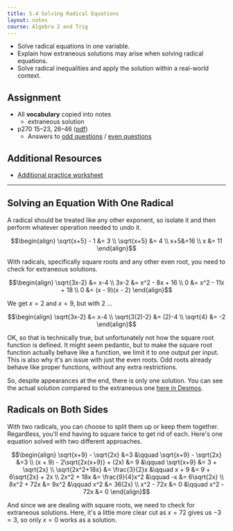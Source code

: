 ```yaml
---
title: 5.4 Solving Radical Equations
layout: notes
course: Algebra 2 and Trig
---
```


- Solve radical equations in one variable.
- Explain how extraneous solutions may arise when solving radical equations.
- Solve radical inequalities and apply the solution within a real-world context.

## Assignment

- All **vocabulary** copied into notes
  - extraneous solution
- p270 15–23, 26–46 ([pdf](./pdf/alg2-practice-0504.pdf))
  - Answers to [odd questions](../misc/alg2-odd-answers.pdf) / [even questions](../misc/alg2-even-answers.pdf)

## Additional Resources

- [Additional practice worksheet](./pdf/alg2-add-practice-0504.pdf)

---

## Solving an Equation With One Radical

A radical should be treated like any other exponent, so isolate it and then perform whatever operation needed to undo it.

$$\begin{align}
\sqrt{x+5} - 1 &= 3 \\
\sqrt{x+5} &= 4 \\
x+5&=16 \\
x &= 11
\end{align}$$

With radicals, specifically square roots and any other even root, you need to check for extraneous solutions.

$$\begin{align}
\sqrt{3x-2} &= x-4 \\
3x-2 &= x^2 - 8x + 16 \\
0 &= x^2 - 11x + 18 \\
0 &= (x - 9)(x - 2)
\end{align}$$

We get $x=2$ and $x=9$, but with $2$ ...

$$\begin{align}
\sqrt{3x-2} &= x-4 \\
\sqrt{3(2)-2} &= (2)-4 \\
\sqrt{4} &= -2
\end{align}$$

OK, so that is technically true, but unfortunately not how the square root function is defined. It might seem pedantic, but to make the square root function actually behave like a function, we limit it to one output per input. This is also why it's an issue with just the even roots. Odd roots already behave like proper functions, without any extra restrictions.

So, despite appearances at the end, there is only one solution. You can see the actual solution compared to the extraneous one [here in Desmos](https://www.desmos.com/calculator/zqxgtbkhfr).

## Radicals on Both Sides

With two radicals, you can choose to split them up or keep them together. Regardless, you'll end having to square twice to get rid of each. Here's one equation solved with two different approaches.

$$\begin{align}
          \sqrt{x+9} - \sqrt{2x} &=3               &\qquad \sqrt{x+9} - \sqrt{2x} &=3 \\
(x + 9) - 2\sqrt{2x(x+9)} + (2x) &= 9              &\qquad             \sqrt{x+9} &= 3 + \sqrt{2x} \\
                 \sqrt{2x^2+18x} &= \frac{3}{2}x   &\qquad                  x + 9 &= 9 + 6\sqrt{2x} + 2x \\
                      2x^2 + 18x &= \frac{9}{4}x^2 &\qquad                     -x &= 6\sqrt{2x} \\
                      8x^2 + 72x &= 9x^2           &\qquad                    x^2 &= 36(2x) \\
                       x^2 - 72x &= 0              &\qquad              x^2 - 72x &= 0
\end{align}$$

And since we are dealing with square roots, we need to check for extraneous solutions. Here, it's a little more clear cut as $x=72$ gives us $-3=3$, so only $x=0$ works as a solution.
